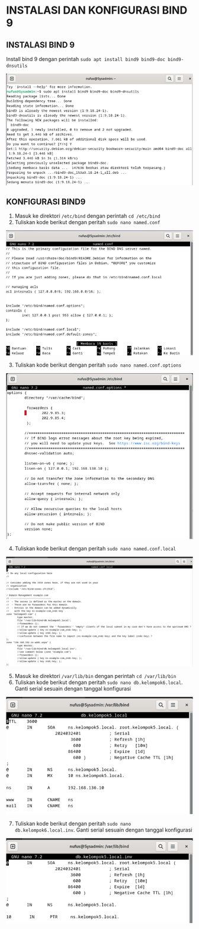 # INSTALASI DAN KONFIGURASI BIND 9

## INSTALASI BIND 9
Install bind 9 dengan perintah `sudo apt install bind9 bind9-doc bind9-dnsutils`

![](../../assets/minggu-4-dan-5/1.png)

## KONFIGURASI BIND9
1. Masuk ke direktori `/etc/bind` dengan perintah `cd /etc/bind`
2. Tuliskan kode berikut dengan peritah `sudo nano named.conf`

![](../../assets/minggu-4-dan-5/2.png)

3. Tuliskan kode berikut dengan peritah `sudo nano named.conf.options`

![](../../assets/minggu-4-dan-5/3.png)

4. Tuliskan kode berikut dengan peritah `sudo nano named.conf.local`

![](../../assets/minggu-4-dan-5/4.png)

5. Masuk ke direktori `/var/lib/bin` dengan perintah `cd /var/lib/bin`
6. Tuliskan kode berikut dengan peritah `sudo nano db.kelompok6.local`. Ganti serial sesuain dengan tanggal konfigurasi

![](../../assets/minggu-4-dan-5/5.png)

7. Tuliskan kode berikut dengan peritah `sudo nano db.kelompok6.local.inv`. Ganti serial sesuain dengan tanggal konfigurasi

![](../../assets/minggu-4-dan-5/6.png)


